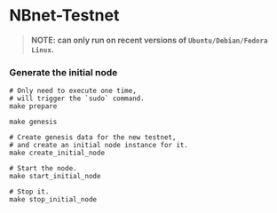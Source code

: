 # NBnet-Testnet

> **NOTE: can only run on recent versions of `Ubuntu/Debian/Fedora Linux`.**

### Generate the initial node

```shell
# Only need to execute one time,
# will trigger the `sudo` command.
make prepare

make genesis

# Create genesis data for the new testnet,
# and create an initial node instance for it.
make create_initial_node

# Start the node.
make start_initial_node

# Stop it.
make stop_initial_node
```
